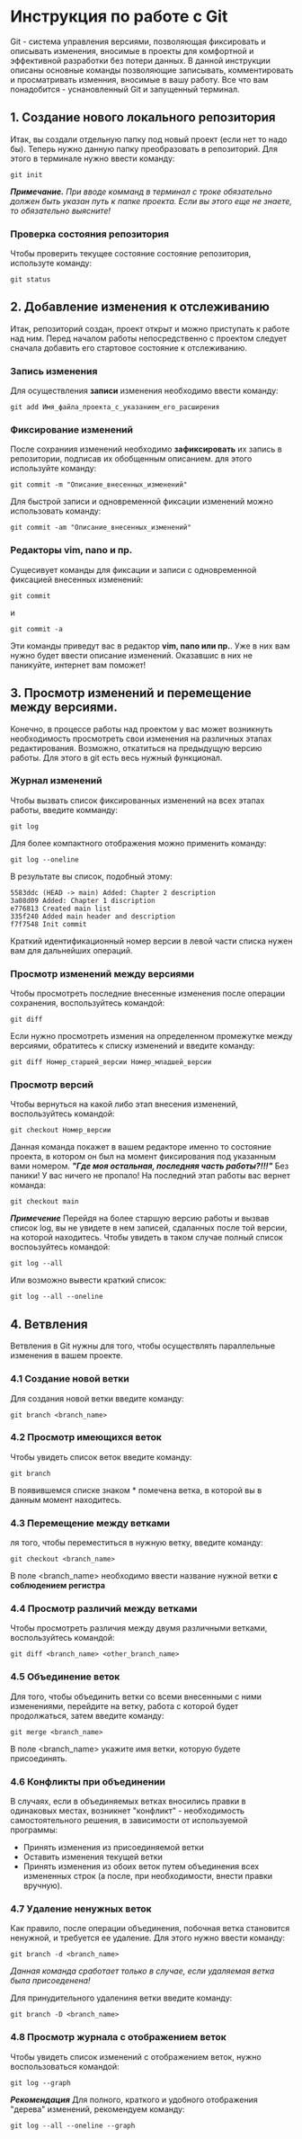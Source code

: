 # Инструкция по работе с Git
Git - система управления версиями, позволяющая фиксировать и описывать изменения, вносимые в проекты для комфортной и эффективной разработки без потери данных. В данной инструкции описаны основные команды позволяющие записывать, комментировать и просматривать изменния, вносимые в вашу работу. Все что вам понадобится - уснановленный Git и запущенный терминал.

## 1. Создание нового локального репозитория
Итак, вы создали отдельную папку под новый проект (если нет то надо бы). Теперь нужно данную папку преобразовать в репозиторий. Для этого в терминале нужно ввести команду:
    
    git init

***Примечание.***
*При вводе комманд в терминал с троке обязательно должен быть указан путь к папке проекта. Если вы этого еще не знаете, то обязательно выясните!*

### Проверка состояния репозитория
Чтобы проверить текущее состояние состояние репозитория, используте команду:
    
    git status
    
## 2. Добавление изменения к отслеживанию
Итак, репозиторий создан, проект открыт и можно приступать к работе над ним. Перед началом работы непосредственно с проектом следует сначала добавить его стартовое состояние к отслеживанию. 

### Запись изменения
Для осуществления **записи** изменения необходимо ввести команду:

    git add Имя_файла_проекта_с_указанием_его_расширения

### Фиксирование изменений
После сохраниия изменений необходимо **зафиксировать** их запись в репозитории, подписав их обобщенным описанием. для этого используйте команду:

    git commit -m "Описание_внесенных_изменений"
   
Для быстрой записи и одновременной фиксации изменений можно использовать команду:
   
    git commit -am "Описание_внесенных_изменений"   

### Редакторы vim, nano и пр.
Сущесивует команды для фиксации и записи с одновременной фиксацией внесенных изменений:

    git commit
и

    git commit -a

Эти команды приведут вас в редактор **vim, nano или пр.**. Уже в них вам нужно будет ввести описание изменений. Оказавшис в них не паникуйте, интернет вам поможет!

## 3. Просмотр изменений и перемещение между версиями.
Конечно, в процессе работы над проектом у вас может возникнуть необходимость просмотреть свои изменения на различных этапах редактирования. Возможно, откатиться на предыдущую версию работы. Для этого в git есть весь нужный функционал. 

### Журнал изменений
Чтобы вызвать список фиксированных изменений на всех этапах работы, введите комманду:

    git log

Для более компактного отображения можно применить команду:

    git log --oneline
В результате вы список, подобный этому:
    
    5583ddc (HEAD -> main) Added: Chapter 2 description
    3a08d09 Added: Chapter 1 discription
    e776813 Created main list
    335f240 Added main header and description
    f7f7548 Init commit
Краткий идентификационный номер версии в левой части списка нужен вам для дальнейших операций. 

### Просмотр изменений между версиями
Чтобы просмотреть последние внесенные изменения после операции сохранения, воспользуйтесь командой:

    git diff
Если нужно просмотреть измения на определенном промежутке между версиями, обратитесь к списку изменений и введите команду:

    git diff Номер_старшей_версии Номер_младшей_версии

### Просмотр версий
Чтобы вернуться на какой либо этап внесения изменений, воспользуйтесь командой:

    git checkout Номер_версии
Данная команда покажет в вашем редакторе именно то состояние проекта, в котором он был на момент фиксирования под указанным вами номером.
***"Где моя остальная, последняя часть работы?!!!"***
Без паники! У вас ничего не пропало! На последний этап работы вас вернет команда:

    git checkout main

***Примечение***
Перейдя на более старшую версию работы и вызвав список log, вы не увидете в нем записей, сдаланных после той версии, на которой находитесь. Чтобы увидеть в таком случае полный список воспоьзуйтесь командой:

    git log --all

Или возможно вывести краткий список:

    git log --all --oneline

## 4. Ветвления
Ветвления в Git нужны для того, чтобы осуществлять параллельные изменения в вашем проекте.

### 4.1 Создание новой ветки
Для создания новой ветки введите команду:

    git branch <branch_name>

### 4.2 Просмотр имеющихся веток
Чтобы увидеть список веток введите команду:

    git branch

В появившемся списке знаком * помечена ветка, в которой вы в данным момент находитесь.

### 4.3 Перемещение между ветками
ля того, чтобы переместиться в нужную ветку, введите команду:

    git checkout <branch_name>

В поле <branch_name> необходимо ввести название нужной ветки **с соблюдением регистра**

### 4.4 Просмотр различий между ветками
Чтобы просмотреть различия между двумя различными ветками, воспользуйтесь командой:

    git diff <branch_name> <other_branch_name>
    
### 4.5 Объединение веток
Для того, чтобы объединить ветки со всеми внесенными с ними изменениями, перейдите на ветку, работа с которой будет продолжаться, затем введите команду:

    git merge <branch_name>

В поле <branch_name> укажите имя ветки, которую будете присоединять.

### 4.6 Конфликты при объединении
В случаях, если в объединяемых ветках вносились правки в одинаковых местах, возникнет "конфликт" - необходимость самостоятельного решения, в зависимости от используемой программы:
* Принять изменения из присоединяемой ветки
* Оставить изменения текущей ветки
* Принять изменения из обоих веток путем объединения всех измененных строк (а после, при необходимости, внести правки вручную).  

### 4.7 Удаление ненужных веток
Как правило, после операции объединения, побочная ветка становится ненужной, и требуется ее удаление. Для этого нужно ввести команду:

    git branch -d <branch_name>

*Данная команда сработает только в случае, если удаляемая ветка была присоеденена!*

Для принудительного удалениня ветки введите команду:

    git branch -D <branch_name>

### 4.8 Просмотр журнала с отображением веток
Чтобы увидеть список изменений с отображением веток, нужно воспользоваться командой:

    git log --graph

***Рекомендация***
Для полного, краткого и удобного отображения "дерева" изменений, рекомендуем команду:

    git log --all --oneline --graph